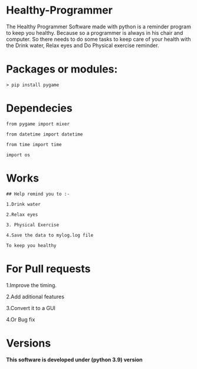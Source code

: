 # Healthy-Programmer
The Healthy Programmer Software made with python is a reminder program to keep you healthy. Because so a programmer is always in his chair and computer. So there needs to do some tasks to keep care of your health with the Drink water, Relax eyes and Do Physical exercise reminder.

# Packages or modules:

`> pip install pygame`

# Dependecies

`from pygame import mixer`

`from datetime import datetime`

`from time import time`

`import os`

# Works

`## Help remind you to :- `

`1.Drink water` 

`2.Relax eyes`

`3. Physical Exercise`

`4.Save the data to mylog.log file`

`To keep you healthy`

# For Pull requests

1.Improve the timing.

2.Add aditional features

3.Convert it to a GUI

4.Or Bug fix

# Versions

**This software is developed under (python 3.9) version**
